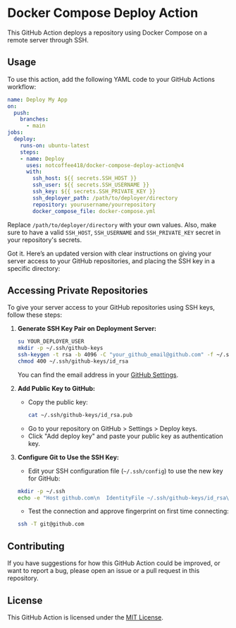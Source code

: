 
# Docker Compose Deploy Action

This GitHub Action deploys a repository using Docker Compose on a remote server through SSH.

## Usage

To use this action, add the following YAML code to your GitHub Actions workflow:

```yaml
name: Deploy My App
on:
  push:
    branches:
      - main
jobs:
  deploy:
    runs-on: ubuntu-latest
    steps:
    - name: Deploy
      uses: notcoffee418/docker-compose-deploy-action@v4
      with:
        ssh_host: ${{ secrets.SSH_HOST }}
        ssh_user: ${{ secrets.SSH_USERNAME }}
        ssh_key: ${{ secrets.SSH_PRIVATE_KEY }}
        ssh_deployer_path: /path/to/deployer/directory
        repository: yourusername/yourrepository
        docker_compose_file: docker-compose.yml
```

Replace `/path/to/deployer/directory` with your own values. Also, make sure to have a valid `SSH_HOST`, `SSH_USERNAME` and `SSH_PRIVATE_KEY` secret in your repository's secrets.

Got it. Here’s an updated version with clear instructions on giving your server access to your GitHub repositories, and placing the SSH key in a specific directory:


## Accessing Private Repositories

To give your server access to your GitHub repositories using SSH keys, follow these steps:

1. **Generate SSH Key Pair on Deployment Server:**
   ```bash
   su YOUR_DEPLOYER_USER
   mkdir -p ~/.ssh/github-keys
   ssh-keygen -t rsa -b 4096 -C "your_github_email@github.com" -f ~/.ssh/github-keys/id_rsa
   chmod 400 ~/.ssh/github-keys/id_rsa
   ```
   You can find the email address in your [GitHub Settings](https://github.com/settings/emails).

2. **Add Public Key to GitHub:**
   - Copy the public key:
     ```bash
     cat ~/.ssh/github-keys/id_rsa.pub
     ```
   - Go to your repository on GitHub > Settings > Deploy keys.
   - Click "Add deploy key" and paste your public key as authentication key.

3. **Configure Git to Use the SSH Key:**
   - Edit your SSH configuration file (`~/.ssh/config`) to use the new key for GitHub:
    ```bash
    mkdir -p ~/.ssh
    echo -e "Host github.com\n  IdentityFile ~/.ssh/github-keys/id_rsa\n  User git" >> ~/.ssh/config
    ```
   - Test the connection and approve fingerprint on first time connecting:
    ```bash
    ssh -T git@github.com
    ```


## Contributing

If you have suggestions for how this GitHub Action could be improved, or want to report a bug, please open an issue or a pull request in this repository.

## License

This GitHub Action is licensed under the [MIT License](LICENSE).
